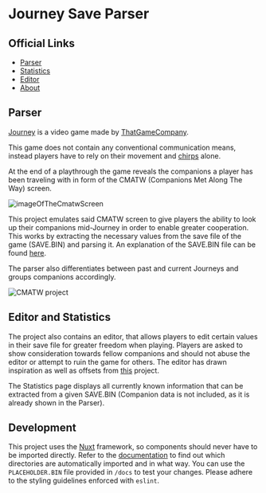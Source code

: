 # Journey Save Parser


## Official Links
<ul>
	<li><a href="https://parser.journey-ga.me/">Parser</a></li>
	<li><a href="https://parser.journey-ga.me/stats/">Statistics</a></li>
	<li><a href="https://parser.journey-ga.me/editor/">Editor</a></li>
	<li><a href="https://parser.journey-ga.me/about/">About</a></li>
</ul>

## Parser

[Journey](https://thatgamecompany.com/journey/) is a video game made by [ThatGameCompany](https://thatgamecompany.com/).

This game does not contain any conventional communication means, instead players have to rely on their movement and [chirps](https://journey.fandom.com/wiki/Chirp) alone. 

At the end of a playthrough the game reveals the companions a player has been traveling with in form of the CMATW (Companions Met Along The Way) screen.

![imageOfTheCmatwScreen](./visualGuide.png)

This project emulates said CMATW screen to give players the ability to look up their companions mid-Journey in order to enable greater cooperation.
This works by extracting the necessary values from the save file of the game (SAVE.BIN) and parsing it. An explanation of the SAVE.BIN file can be found [here](https://journey.fandom.com/wiki/Guide:_PC_version_-_Companions_Met_Along_the_Way_Problems#Steam_-_SAVE.BIN).

The parser also differentiates between past and current Journeys and groups companions accordingly.

![CMATW project](./cmatw.png)

## Editor and Statistics

The project also contains an editor, that allows players to edit certain values in their save file for greater freedom when playing. Players are asked to show consideration towards fellow companions and should not abuse the editor or attempt to ruin the game for others.
The editor has drawn inspiration as well as offsets from [this](https://github.com/zackmichaels5/Journey-Save-Editor) project.

The Statistics page displays all currently known information that can be extracted from a given SAVE.BIN (Companion data is not included, as it is already shown in the Parser).

## Development
This project uses the [Nuxt](https://nuxt.com/) framework, so components should never have to be imported directly. Refer to the [documentation](https://nuxt.com/docs/guide/directory-structure/components) to find out which directories are automatically imported and in what way. You can use the `PLACEHOLDER.BIN` file provided in `/docs` to test your changes. Please adhere to the styling guidelines enforced with `eslint`.